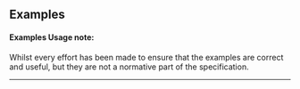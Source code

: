 ## Examples

<div markdown="span" class="alert alert-warning" role="alert"><i class="fa fa-information"></i><h4> Examples Usage note: </h4>Whilst every effort has been made to ensure that the examples are correct and useful, but they are not a normative part of the specification.</div>

---





